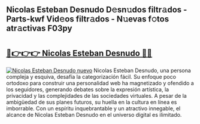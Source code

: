 ## Nicolas Esteban Desnudo D𝚎sn𝚞dos filtr𝚊dos - Parts-kwf Vid𝚎os filtr𝚊dos - N𝚞evas f𝚘tos atr𝚊ctivas F03py

# <h2><a href="http://mb1mbuq.tromn.icu/?c=Nicolas+Esteban+Desnudo">🔗👉👉👉 Nicolas Esteban Desnudo 🔗🔗</a></h2>

[![Nicolas Esteban Desnudo nuevo](https://i.imgur.com/pEAQMta.gif)](http://mb1mbuq.tromn.icu/?c=Nicolas+Esteban+Desnudo)
Nicolas Esteban Desnudo, una persona compleja y esquiva, desafía la categorización fácil. Su enfoque poco ortodoxo para construir una personalidad web ha magnetizado y ofendido a los seguidores, generando debates sobre la expresión artística, la privacidad y las complejidades de las sociedades virtuales. A pesar de la ambigüedad de sus planes futuros, su huella en la cultura en línea es imborrable. Con un espíritu inquebrantable y un atractivo innegable, el alcance de Nicolas Esteban Desnudo en el universo digital es ilimitado.

